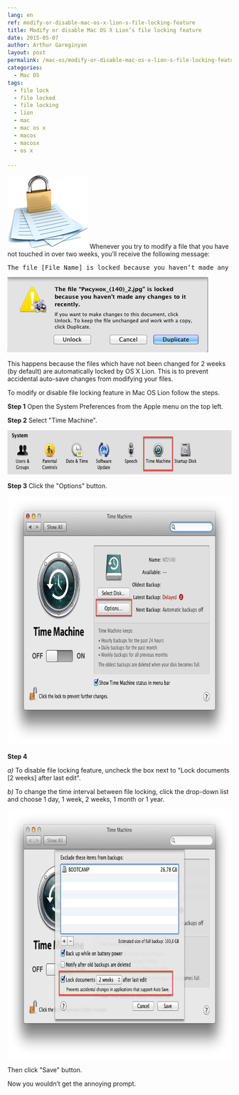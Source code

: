 ```yaml
---
lang: en
ref: modify-or-disable-mac-os-x-lion-s-file-locking-feature
title: Modify or disable Mac OS X Lion’s file locking feature
date: 2015-05-07
author: Arthur Gareginyan
layout: post
permalink: /mac-os/modify-or-disable-mac-os-x-lion-s-file-locking-feature.html
categories:
  - Mac OS
tags:
  - file lock
  - file locked
  - file locking
  - lion
  - mac
  - mac os x
  - macos
  - macosx
  - os x

---
```


![thumb](/images/modify-or-disable-mac-os-x-lion-s-file-locking-feature/File-Locking-Feature-1.png)
Whenever you try to modify a file that you have not touched in over two weeks, you’ll receive the following message:
<pre>
The file [File Name] is locked because you haven’t made any changes to it recently.
</pre>

<img class="aligncenter" src="/images/modify-or-disable-mac-os-x-lion-s-file-locking-feature/File-Locking-Feature-2.png" alt="File Locking Feature-2" width="451" height="168" />

This happens because the files which have not been changed for 2 weeks (by default) are automatically locked by OS X Lion. This is to prevent accidental auto-save changes from modifying your files.

To modify or disable file locking feature in Mac OS Lion follow the steps.

**Step 1**
Open the System Preferences from the Apple menu on the top left.

**Step 2**
Select "Time Machine".

<img class="aligncenter" src="/images/modify-or-disable-mac-os-x-lion-s-file-locking-feature/File-Locking-Feature-4.png" alt="File Locking Feature-4" width="667" height="99" />

**Step 3**
Click the "Options" button.

<img class="aligncenter" src="/images/modify-or-disable-mac-os-x-lion-s-file-locking-feature/File-Locking-Feature-3.png" alt="File Locking Feature-3" width="782" height="559" />

**Step 4**

*a)* To disable file locking feature, uncheck the box next to "Lock documents [2 weeks] after last edit".

*b)* To change the time interval between file locking, click the drop-down list and choose 1 day, 1 week, 2 weeks, 1 month or 1 year.

<img class="aligncenter" src="/images/modify-or-disable-mac-os-x-lion-s-file-locking-feature/File-Locking-Feature-5.png" alt="File Locking Feature-5" width="782" height="559" />

Then click "Save" button.

Now you wouldn’t get the annoying prompt.
